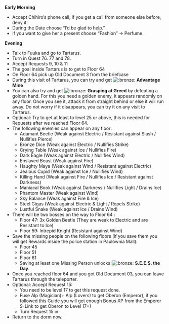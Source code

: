 **Early Morning**

- Accept Chihiro’s phone call, if you get a call from someone else before, deny it.
- During the Date choose “I’d be glad to help.”
- If you want to give her a present choose “Fashion” -> Perfume.

**Evening**

- Talk to Fuuka and go to Tartarus.
- Turn in Quest 76. 77 and 78.
- Accept Requests 9, 10 & 11
- The goal inside Tartarus is to get to Floor 64
- On Floor 64 pick up Old Document 3 from the briefcase
- During this visit of Tartarus, you can try and get ![:bronze:](https://www.powerpyx.com/wp-includes/images/smilies/bronze.png) **Advantage Mine**
- You can also try and get ![:bronze:](https://www.powerpyx.com/wp-includes/images/smilies/bronze.png) **Grasping at Greed** by defeating a golden hand. For this you need a golden enemy, it appears randomly on any floor. Once you see it, attack it from straight behind or else it will run away. Do not worry if it disappears, you can try it on any visit to Tartarus.
- Optional: Try to get at least to level 25 or above, this is needed for Requests after we reached Floor 64.
- The following enemies can appear on any floor:
  - Adamant Beetle (Weak against Electric / Resistant against Slash / Nullifies Pierce)
  - Bronze Dice (Weak against Electric / Nullifies Strike)
  - Crying Table (Weak against Ice / Nullifies Fire)
  - Dark Eagle (Weak against Electric / Nullifies Wind)
  - Enslaved Beast (Weak against Fire)
  - Haughty Maya (Weak against Wind / Resistant against Electric)
  - Jealous Cupid (Weak against Ice / Nullifies Wind)
  - Killing Hand (Weak against Fire / Nullifies Ice / Resistant against Darkness)
  - Maniacal Book (Weak against Darkness / Nullifies Light / Drains Ice)
  - Phantom Master (Weak against Wind)
  - Sky Balance (Weak against Fire & Ice)
  - Steel Gigas (Weak against Electric & Light / Repels Strike)
  - Lustful Snake (Weak against Ice / Drains Wind)
- There will be two bosses on the way to Floor 64 :
  - Floor 47: 3x Golden Beetle (They are weak to Electric and are Resistant to Ice)
  - Floor 59: Intrepid Knight (Resistant against Wind)
- Save the missing people on the following floors (if you save them you will get Rewards inside the police station in Paulownia Mall):
  - Floor 45
  - Floor 51
  - Floor 61
  - Saving at least one Missing Person unlocks ![:bronze:](https://www.powerpyx.com/wp-includes/images/smilies/bronze.png) **S.E.E.S. the Day**.
- Once you reached floor 64 and you got Old Document 03, you can leave Tartarus through the teleporter.
- Optional: Accept Request 15:
  - You need to be level 17 to get this request done.
  - Fuse Alp (Magician)+ Alp (Lovers) to get Oberon (Emperor), if you followed this Guide you will get enough Bonus XP from the Emperor S-Link to get Oberon to Level 17+)
  - Turn Request 15 in.
- Return to the dorm now.
